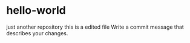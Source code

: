 # hello-world
just another repository
this is a edited file
Write a commit message that describes your changes.
